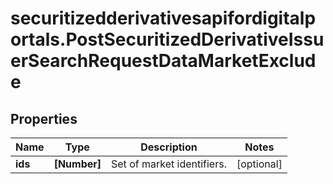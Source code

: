 # securitizedderivativesapifordigitalportals.PostSecuritizedDerivativeIssuerSearchRequestDataMarketExclude

## Properties

Name | Type | Description | Notes
------------ | ------------- | ------------- | -------------
**ids** | **[Number]** | Set of market identifiers. | [optional] 


